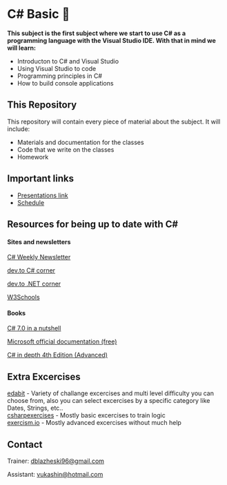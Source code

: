 # C# Basic &#x1F4D8;
**This subject is the first subject where we start to use C# as a programming language with the Visual Studio IDE. With that in mind we will learn:**
* Introducton to C# and Visual Studio
* Using Visual Studio to code
* Programming principles in C#
* How to build console applications

## This Repository
This repository will contain every piece of material about the subject. It will include:
* Materials and documentation for the classes 
* Code that we write on the classes
* Homework

## Important links
* [Presentations link](https://1drv.ms/u/s!Avm0QTH5BvHdgfwQmgsbYopViLdwsA?e=qhhJMo)
* [Schedule](https://drive.google.com/file/d/1GjxpXz2uikzPr192BU9JEl0BrqpN6nCn/view?fbclid=IwAR2juYCaGw9mKzfjdUA5D-DjObTbdHmbYIKwQ6Qb_kuOEksGWxbdK6pXUqk)

## Resources for being up to date with C#
#### Sites and newsletters
[C# Weekly Newsletter](https://csharpdigest.net/)

[dev.to C# corner](https://dev.to/t/csharp)

[dev.to .NET corner](https://dev.to/t/dotnet)

[W3Schools](https://www.w3schools.com/cs/cs_getstarted.asp)

#### Books
[C# 7.0 in a nutshell](https://www.bookdepository.com/C--7-0-in-a-Nutshell/9781491987650)

[Microsoft official documentation (free)](https://docs.microsoft.com/en-us/dotnet/csharp/)

[C# in depth 4th Edition (Advanced)](https://www.bookdepository.com/C-Depth-4E-Jon-Skeet/9781617294532)

## Extra Excercises
[edabit](https://edabit.com/challenges/csharp) - Variety of challange excercises and multi level difficulty you can choose from, also you can select excercises by a specific category like Dates, Strings, etc..  
[csharpexercises](https://csharpexercises.com/) - Mostly basic excercises to train logic  
[exercism.io](https://exercism.io/tracks/csharp/exercises) - Mostly advanced excercises without much help

## Contact
Trainer: dblazheski96@gmail.com

Assistant: vukashin@hotmail.com